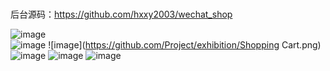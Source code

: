 #
后台源码：https://github.com/hxxy2003/wechat_shop

![image](https://github.com/Project/exhibition/homepage.jpg)   
![image](https://github.com/Project/exhibition/classification.png) 
![image](https://github.com/Project/exhibition/Shopping Cart.png) 
![image](https://github.com/Project/exhibition/about.png) 
![image](https://github.com/Project/exhibition/Orderdetails.png) 
![image](https://github.com/Project/exhibition/Vieworder.png) 
